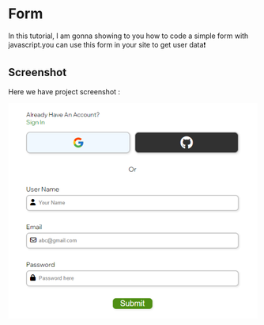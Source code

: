 # Form

In this tutorial, I am gonna showing to you how to code a simple form with javascript.you can use this form in your site to get user data❗️
## Screenshot
Here we have project screenshot :

![Form](image.png)